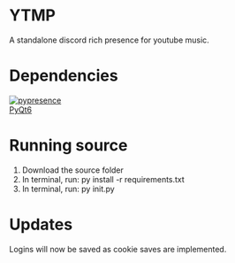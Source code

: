 # YTMP
A standalone discord rich presence for youtube music.

# Dependencies
[![pypresence](https://img.shields.io/badge/using-pypresence-00bb88.svg?style=for-the-badge&logo=discord&logoWidth=20)](https://github.com/qwertyquerty/pypresence) </br>
[PyQt6](https://pypi.org/project/PyQt6/)

# Running source
1) Download the source folder
2) In terminal, run: py install -r requirements.txt
3) In terminal, run: py init.py


# Updates
Logins will now be saved as cookie saves are implemented.
